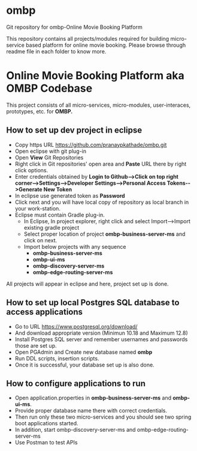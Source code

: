 # ombp
Git repository for ombp-Online Movie Booking Platform

This repository contains all projects/modules required for building micro-service based platform for online movie booking. Please browse through readme file in each folder to know more.

# Online Movie Booking Platform aka OMBP Codebase
This project consists of all micro-services, micro-modules, user-interaces, prototypes, etc. for **OMBP.**

## How to set up dev project in eclipse
- Copy https URL https://github.com/pranaypkathade/ombp.git
- Open eclipse with git plug-in
- Open **View** Git Repositories
- Right click in Git repositories' open area and **Paste** URL there by right click options.
- Enter credentials obtained by **Login to Github-->Click on top right corner-->Settings-->Developer Settings-->Personal Access Tokens-->Generate New Token**
- In eclipse use generated token as **Password**
- Click next and you will have local copy of repository as local branch in your work-station.
- Eclipse must contain Gradle plug-in.
  - In Eclipse, In project explorer, right click and select Import-->Import existing gradle project
  - Select proper location of project **ombp-business-server-ms** and click on next.
  - Import below projects with any sequence
    - **ombp-business-server-ms**
    - **ombp-ui-ms**
    - **ombp-discovery-server-ms**
    - **ombp-edge-routing-server-ms**

All projects will appear in eclipse and here, project set up is done.

## How to set up local Postgres SQL database to access applications
- Go to URL https://www.postgresql.org/download/
- And download appropriate version (Minimun 10.18 and Maximum 12.8)
- Install Postgres SQL server and remember usernames and passwords those are set up.
- Open PGAdmin and Create new database named **ombp**
- Run DDL scripts, insertion scripts.
- Once it is successful, your database set up is also done.

## How to configure applications to run
- Open application.properties in **ombp-business-server-ms** and **ombp-ui-ms**.
- Provide proper database name there with correct credentials.
- Then run only these two micro-services and you should see two spring boot applications started.
- In addition, start ombp-discovery-server-ms and ombp-edge-routing-server-ms
- Use Postman to test APIs
    
